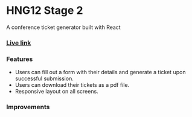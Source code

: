 # HNG12 Stage 2
A conference ticket generator built with React

### [Live link](https://themainsamuel-ticket-generator-hng12.netlify.app/)

### Features
- Users can fill out a form with their details and generate a ticket upon successful submission.
- Users can download their tickets as a pdf file.
- Responsive layout on all screens.

### Improvements